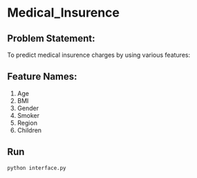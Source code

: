 # Medical_Insurence

## Problem Statement: 
To predict medical insurence charges by using various features:

## Feature Names:
1. Age
2. BMI
3. Gender
4. Smoker
5. Region
6. Children


## Run

```bash
python interface.py
```
